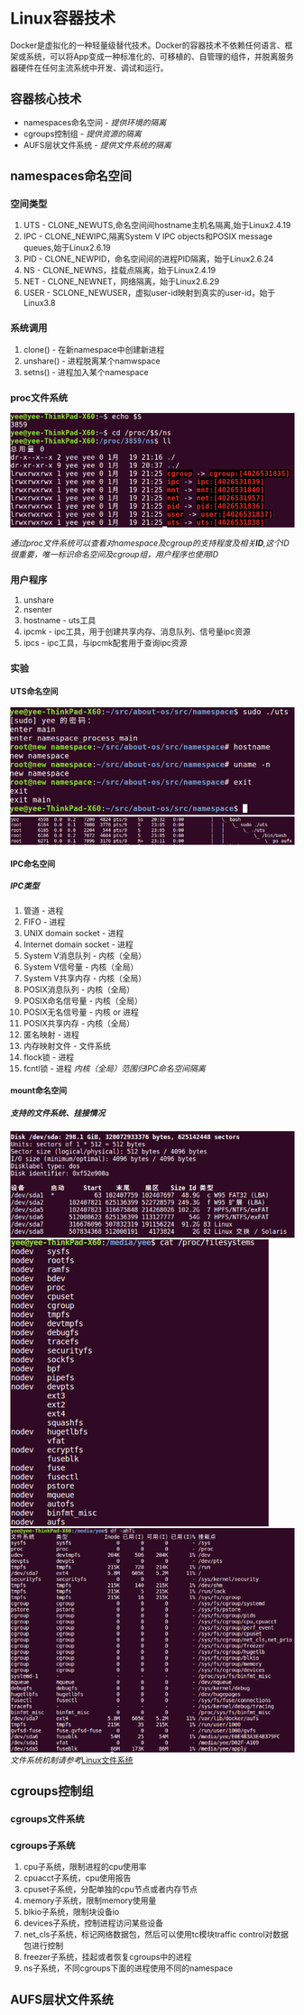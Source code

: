 # Linux容器技术 #
Docker是虚拟化的一种轻量级替代技术。Docker的容器技术不依赖任何语言、框架或系统，可以将App变成一种标准化的、可移植的、自管理的组件，并脱离服务器硬件在任何主流系统中开发、调试和运行。

## 容器核心技术 ##
- namespaces命名空间 - *提供环境的隔离*
- cgroups控制组 - *提供资源的隔离*
- AUFS层状文件系统 - *提供文件系统的隔离*

## namespaces命名空间 ##
### 空间类型 ###
1. UTS - CLONE_NEWUTS,命名空间间hostname主机名隔离,始于Linux2.4.19
1. IPC - CLONE_NEWIPC,隔离System V IPC objects和POSIX message queues,始于Linux2.6.19
1. PID - CLONE_NEWPID，命名空间间的进程PID隔离，始于Linux2.6.24
1. NS - CLONE_NEWNS，挂载点隔离，始于Linux2.4.19
1. NET - CLONE_NEWNET，网络隔离，始于Linux2.6.29
1. USER - SCLONE_NEWUSER，虚拟user-id映射到真实的user-id，始于Linux3.8

### 系统调用 ###
1. clone() - 在新namespace中创建新进程
1. unshare() - 进程脱离某个namwspace
1. setns() - 进程加入某个namespace

### proc文件系统 ###
![](doc/proc_ns.png)

*通过proc文件系统可以查看对namespace及cgroup的支持程度及相关**ID**,这个ID很重要，唯一标识命名空间及cgroup组，用户程序也使用ID*

### 用户程序 ###
1. unshare
1. nsenter
1. hostname - uts工具
1. ipcmk - ipc工具，用于创建共享内存、消息队列、信号量ipc资源
1. ipcs - ipc工具，与ipcmk配套用于查询ipc资源

### 实验 ###
#### UTS命名空间 ####
![](doc/uts_research1.png)
![](doc/uts_research2.png)

#### IPC命名空间 ####
##### IPC类型 #####
1. 管道 - 进程
1. FIFO - 进程
1. UNIX domain socket - 进程
1. Internet domain socket - 进程
1. System V消息队列 - 内核（全局）
1. System V信号量 - 内核（全局）
1. System V共享内存 - 内核（全局）
1. POSIX消息队列 - 内核（全局）
1. POSIX命名信号量 - 内核（全局）
1. POSIX无名信号量 - 内核 or 进程
1. POSIX共享内存 - 内核（全局）
1. 匿名映射 - 进程
1. 内存映射文件 - 文件系统
1. flock锁 - 进程
1. fcntl锁 - 进程
*内核（全局）范围归IPC命名空间隔离*

#### mount命名空间 #####
##### 支持的文件系统、挂接情况 #####
![](doc/fdisk-l.png)
![](doc/proc-filesystems.png)
![](doc/df-aThi.png)
*文件系统机制请参考*[Linux文件系统](./Linux文件系统.md)

## cgroups控制组 ##
### cgroups文件系统 ###
### cgroups子系统 ###
1. cpu子系统，限制进程的cpu使用率
1. cpuacct子系统，cpu使用报告
1. cpuset子系统，分配单独的cpu节点或者内存节点
1. memory子系统，限制memory使用量
1. blkio子系统，限制块设备io
1. devices子系统，控制进程访问某些设备
1. net_cls子系统，标记网络数据包，然后可以使用tc模块traffic control对数据包进行控制
1. freezer子系统，挂起或者恢复cgroups中的进程
1. ns子系统，不同cgroups下面的进程使用不同的namespace

## AUFS层状文件系统 ##
